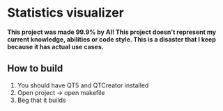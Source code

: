 # Statistics visualizer
**This project was made 99.9% by AI! This project doesn't represent my current knowledge, abilities or code style. This is a disaster that I keep because it has actual use cases.**

## How to build
1) You should have QT5 and QTCreator installed
2) Open project -> open makefile
3) Beg that it builds
